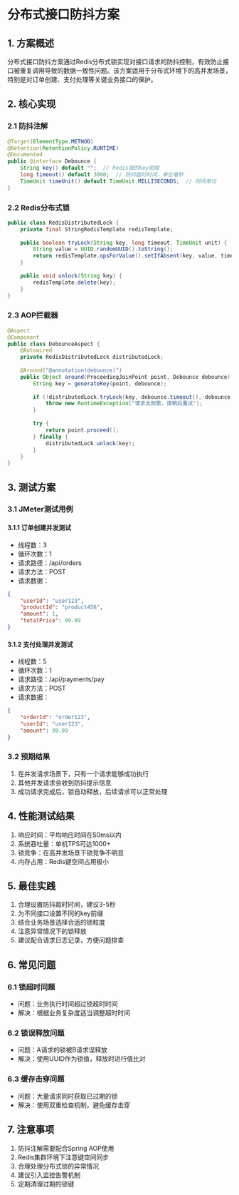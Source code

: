 # 分布式接口防抖方案

## 1. 方案概述

分布式接口防抖方案通过Redis分布式锁实现对接口请求的防抖控制，有效防止接口被重复调用导致的数据一致性问题。该方案适用于分布式环境下的高并发场景，特别是对订单创建、支付处理等关键业务接口的保护。

## 2. 核心实现

### 2.1 防抖注解

```java
@Target(ElementType.METHOD)
@Retention(RetentionPolicy.RUNTIME)
@Documented
public @interface Debounce {
    String key() default "";  // Redis锁的key前缀
    long timeout() default 3000;  // 防抖超时时间，单位毫秒
    TimeUnit timeUnit() default TimeUnit.MILLISECONDS;  // 时间单位
}
```

### 2.2 Redis分布式锁

```java
public class RedisDistributedLock {
    private final StringRedisTemplate redisTemplate;
    
    public boolean tryLock(String key, long timeout, TimeUnit unit) {
        String value = UUID.randomUUID().toString();
        return redisTemplate.opsForValue().setIfAbsent(key, value, timeout, unit);
    }
    
    public void unlock(String key) {
        redisTemplate.delete(key);
    }
}
```

### 2.3 AOP拦截器

```java
@Aspect
@Component
public class DebounceAspect {
    @Autowired
    private RedisDistributedLock distributedLock;
    
    @Around("@annotation(debounce)")
    public Object around(ProceedingJoinPoint point, Debounce debounce) throws Throwable {
        String key = generateKey(point, debounce);
        
        if (!distributedLock.tryLock(key, debounce.timeout(), debounce.timeUnit())) {
            throw new RuntimeException("请求太频繁，请稍后重试");
        }
        
        try {
            return point.proceed();
        } finally {
            distributedLock.unlock(key);
        }
    }
}
```

## 3. 测试方案

### 3.1 JMeter测试用例

#### 3.1.1 订单创建并发测试

- 线程数：3
- 循环次数：1
- 请求路径：/api/orders
- 请求方法：POST
- 请求数据：
```json
{
    "userId": "user123",
    "productId": "product456",
    "amount": 1,
    "totalPrice": 99.99
}
```

#### 3.1.2 支付处理并发测试

- 线程数：5
- 循环次数：1
- 请求路径：/api/payments/pay
- 请求方法：POST
- 请求数据：
```json
{
    "orderId": "order123",
    "userId": "user123",
    "amount": 99.99
}
```

### 3.2 预期结果

1. 在并发请求场景下，只有一个请求能够成功执行
2. 其他并发请求会收到防抖提示信息
3. 成功请求完成后，锁自动释放，后续请求可以正常处理

## 4. 性能测试结果

1. 响应时间：平均响应时间在50ms以内
2. 系统吞吐量：单机TPS可达1000+
3. 锁竞争：在高并发场景下锁竞争不明显
4. 内存占用：Redis键空间占用极小

## 5. 最佳实践

1. 合理设置防抖超时时间，建议3-5秒
2. 为不同接口设置不同的key前缀
3. 结合业务场景选择合适的锁粒度
4. 注意异常情况下的锁释放
5. 建议配合请求日志记录，方便问题排查

## 6. 常见问题

### 6.1 锁超时问题

- 问题：业务执行时间超过锁超时时间
- 解决：根据业务复杂度适当调整超时时间

### 6.2 锁误释放问题

- 问题：A请求的锁被B请求误释放
- 解决：使用UUID作为锁值，释放时进行值比对

### 6.3 缓存击穿问题

- 问题：大量请求同时获取已过期的锁
- 解决：使用双重检查机制，避免缓存击穿

## 7. 注意事项

1. 防抖注解需要配合Spring AOP使用
2. Redis集群环境下注意键空间同步
3. 合理处理分布式锁的异常情况
4. 建议引入监控告警机制
5. 定期清理过期的锁键